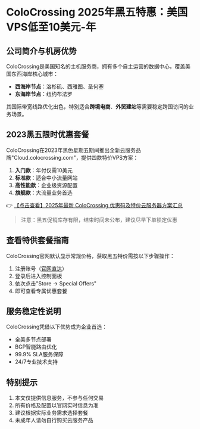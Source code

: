 # ColoCrossing 2025年黑五特惠：美国VPS低至10美元-年

## 公司简介与机房优势

ColoCrossing是美国知名的主机服务商，拥有多个自主运营的数据中心，覆盖美国东西海岸核心城市：

- **西海岸节点**：洛杉矶、西雅图、圣何塞
- **东海岸节点**：纽约布法罗

其国际带宽线路优化出色，特别适合**跨境电商**、**外贸建站**等需要稳定跨国访问的业务场景。

## 2023黑五限时优惠套餐

ColoCrossing在2023年黑色星期五期间推出全新云服务品牌"Cloud.colocrossing.com"，提供四款特价VPS方案：

1. **入门款**：年付仅需10美元
2. **标准款**：适合中小流量网站
3. **高性能款**：企业级资源配置
4. **旗舰款**：大流量业务首选

👉 [【点击查看】2025年最新 ColoCrossing 优惠码及特价云服务器方案汇总](https://bit.ly/ColoCrossing)

> 注意：黑五促销库存有限，结束时间未公布，建议尽早下单锁定优惠

## 查看特供套餐指南

ColoCrossing官网默认显示常规价格，获取黑五特价需按以下步骤操作：

1. 注册账号（[官网直达](https://bit.ly/ColoCrossing)）
2. 登录后进入控制面板
3. 依次点击"Store → Special Offers"
4. 即可查看专属优惠套餐

## 服务稳定性说明

ColoCrossing凭借以下优势成为企业首选：
- 全美多节点部署
- BGP智能路由优化
- 99.9% SLA服务保障
- 24/7专业技术支持

## 特别提示

1. 本文仅提供信息服务，不参与任何交易
2. 所有价格及配置以官网实时信息为准
3. 建议根据实际业务需求选择套餐
4. 未成年人请勿自行购买云服务产品